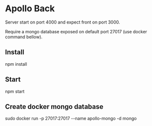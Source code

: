 # Apollo Back

Server start on port 4000 and expect front on port 3000.

Require a mongo database exposed on default port 27017 (use docker command bellow).

## Install

npm install

## Start

npm start

## Create docker mongo database

sudo docker run -p 27017:27017 --name apollo-mongo -d mongo